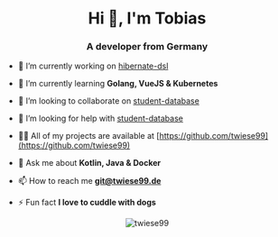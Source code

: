 <h1 align="center">Hi 👋, I'm Tobias</h1>
<h3 align="center">A developer from Germany</h3>

- 🔭 I’m currently working on [hibernate-dsl](https://github.com/twiese99/hibernate-dsl)

- 🌱 I’m currently learning **Golang, VueJS & Kubernetes**

- 👯 I’m looking to collaborate on [student-database](https://github.com/twiese99/student-database)

- 🤝 I’m looking for help with [student-database](https://github.com/twiese99/student-database)

- 👨‍💻 All of my projects are available at [https://github.com/twiese99](https://github.com/twiese99)

- 💬 Ask me about **Kotlin, Java & Docker**

- 📫 How to reach me **git@twiese99.de**

- ⚡ Fun fact **I love to cuddle with dogs**

<p align="center"><img src="https://github-readme-stats.twiese99.vercel.app/api/top-langs?username=twiese99&show_icons=true&locale=en" alt="twiese99" /></p>

